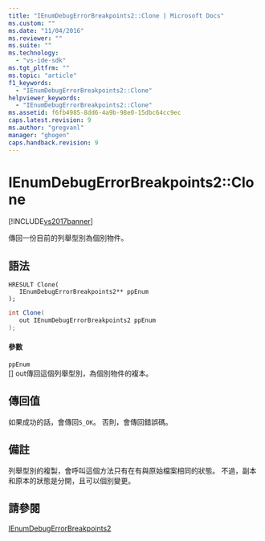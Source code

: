 ```yaml
---
title: "IEnumDebugErrorBreakpoints2::Clone | Microsoft Docs"
ms.custom: ""
ms.date: "11/04/2016"
ms.reviewer: ""
ms.suite: ""
ms.technology: 
  - "vs-ide-sdk"
ms.tgt_pltfrm: ""
ms.topic: "article"
f1_keywords: 
  - "IEnumDebugErrorBreakpoints2::Clone"
helpviewer_keywords: 
  - "IEnumDebugErrorBreakpoints2::Clone"
ms.assetid: f6fb4985-8dd6-4a9b-98e0-15dbc64cc9ec
caps.latest.revision: 9
ms.author: "gregvanl"
manager: "ghogen"
caps.handback.revision: 9
---
```

# IEnumDebugErrorBreakpoints2::Clone
[!INCLUDE[vs2017banner](../../../code-quality/includes/vs2017banner.md)]

傳回一份目前的列舉型別為個別物件。  
  
## 語法  
  
```cpp#  
HRESULT Clone(  
   IEnumDebugErrorBreakpoints2** ppEnum  
);  
```  
  
```c#  
int Clone(  
   out IEnumDebugErrorBreakpoints2 ppEnum  
);  
```  
  
#### 參數  
 `ppEnum`  
 \[\] out傳回這個列舉型別，為個別物件的複本。  
  
## 傳回值  
 如果成功的話，會傳回`S_OK`。 否則，會傳回錯誤碼。  
  
## 備註  
 列舉型別的複製，會呼叫這個方法只有在有與原始檔案相同的狀態。  不過，副本和原本的狀態是分開，且可以個別變更。  
  
## 請參閱  
 [IEnumDebugErrorBreakpoints2](../../../extensibility/debugger/reference/ienumdebugerrorbreakpoints2.md)